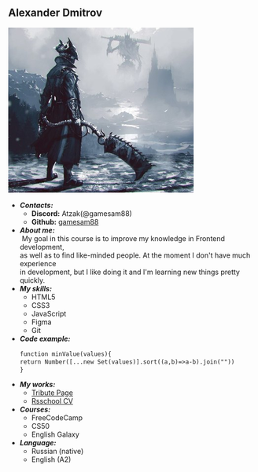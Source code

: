 ##    Alexander Dmitrov
![my-photo](./assets/UyIRxyJInSQ1.jpg "my-photo")
- ***Contacts:***
    - __Discord:__  Atzak(@gamesam88)
    - __Github:__ [gamesam88](https://github.com/gamesam88 "Github")
- ***About me:*** <br>
    &nbsp;My goal in this course is to improve my knowledge in  Frontend development, <br>
    as well as to find like-minded people. At the moment I don't have much experience <br>
    in development, but I like doing it and I'm learning new things pretty quickly. <br>
- ***My skills:***
    - HTML5
    - CSS3
    - JavaScript
    - Figma
    - Git
- ***Code example:***<br>
    ```
    function minValue(values){
    return Number([...new Set(values)].sort((a,b)=>a-b).join(""))
    }
    ```
- ***My works:***
    - [Tribute Page](https://github.com/gamesam88/Tribute-Page.git "Tribute-Page")
    - [Rsschool CV](https://github.com/gamesam88/rsschool-cv.git "rsschool-cv")
- ***Courses:***
    - FreeCodeCamp
    - CS50
    - English Galaxy
- ***Language:***
    - Russian (native)
    - English (A2)
